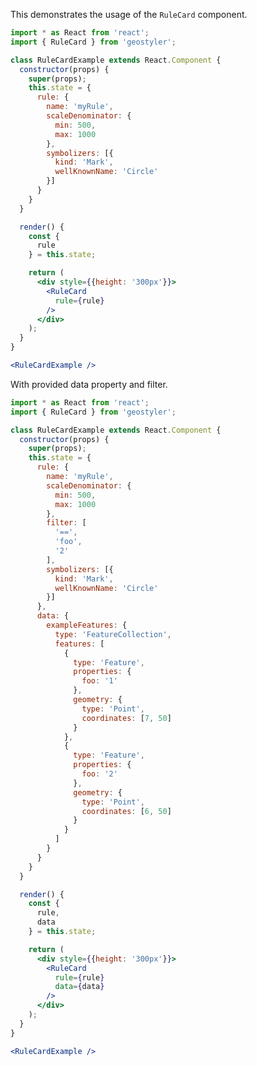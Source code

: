 <!--
 * Released under the BSD 2-Clause License
 *
 * Copyright © 2021-present, terrestris GmbH & Co. KG and GeoStyler contributors
 * All rights reserved.
 *
 * Redistribution and use in source and binary forms, with or without
 * modification, are permitted provided that the following conditions are met:
 *
 * * Redistributions of source code must retain the above copyright notice,
 *   this list of conditions and the following disclaimer.
 *
 * * Redistributions in binary form must reproduce the above copyright notice,
 *   this list of conditions and the following disclaimer in the documentation
 *   and/or other materials provided with the distribution.
 *
 * THIS SOFTWARE IS PROVIDED BY THE COPYRIGHT HOLDERS AND CONTRIBUTORS "AS IS"
 * AND ANY EXPRESS OR IMPLIED WARRANTIES, INCLUDING, BUT NOT LIMITED TO, THE
 * IMPLIED WARRANTIES OF MERCHANTABILITY AND FITNESS FOR A PARTICULAR PURPOSE
 * ARE DISCLAIMED. IN NO EVENT SHALL THE COPYRIGHT HOLDER OR CONTRIBUTORS BE
 * LIABLE FOR ANY DIRECT, INDIRECT, INCIDENTAL, SPECIAL, EXEMPLARY, OR
 * CONSEQUENTIAL DAMAGES (INCLUDING, BUT NOT LIMITED TO, PROCUREMENT OF
 * SUBSTITUTE GOODS OR SERVICES; LOSS OF USE, DATA, OR PROFITS; OR BUSINESS
 * INTERRUPTION) HOWEVER CAUSED AND ON ANY THEORY OF LIABILITY, WHETHER IN
 * CONTRACT, STRICT LIABILITY, OR TORT (INCLUDING NEGLIGENCE OR OTHERWISE)
 * ARISING IN ANY WAY OUT OF THE USE OF THIS SOFTWARE, EVEN IF ADVISED OF THE
 * POSSIBILITY OF SUCH DAMAGE.
 *
-->

This demonstrates the usage of the `RuleCard` component.

```jsx
import * as React from 'react';
import { RuleCard } from 'geostyler';

class RuleCardExample extends React.Component {
  constructor(props) {
    super(props);
    this.state = {
      rule: {
        name: 'myRule',
        scaleDenominator: {
          min: 500,
          max: 1000
        },
        symbolizers: [{
          kind: 'Mark',
          wellKnownName: 'Circle'
        }]
      }
    }
  }

  render() {
    const {
      rule
    } = this.state;

    return (
      <div style={{height: '300px'}}>
        <RuleCard
          rule={rule}
        />
      </div>
    );
  }
}

<RuleCardExample />
```

With provided data property and filter.

```jsx
import * as React from 'react';
import { RuleCard } from 'geostyler';

class RuleCardExample extends React.Component {
  constructor(props) {
    super(props);
    this.state = {
      rule: {
        name: 'myRule',
        scaleDenominator: {
          min: 500,
          max: 1000
        },
        filter: [
          '==',
          'foo',
          '2'
        ],
        symbolizers: [{
          kind: 'Mark',
          wellKnownName: 'Circle'
        }]
      },
      data: {
        exampleFeatures: {
          type: 'FeatureCollection',
          features: [
            {
              type: 'Feature',
              properties: {
                foo: '1'
              },
              geometry: {
                type: 'Point',
                coordinates: [7, 50]
              }
            },
            {
              type: 'Feature',
              properties: {
                foo: '2'
              },
              geometry: {
                type: 'Point',
                coordinates: [6, 50]
              }
            }
          ]
        }
      }
    }
  }

  render() {
    const {
      rule,
      data
    } = this.state;

    return (
      <div style={{height: '300px'}}>
        <RuleCard
          rule={rule}
          data={data}
        />
      </div>
    );
  }
}

<RuleCardExample />
```

